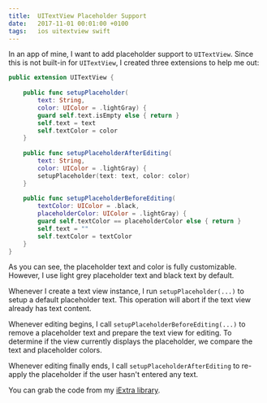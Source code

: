 ```yaml
---
title:  UITextView Placeholder Support
date:   2017-11-01 00:01:00 +0100
tags:	ios uitextview swift
---
```



In an app of mine, I want to add placeholder support to `UITextView`. Since this
is not built-in for `UITextView`, I created three extensions to help me out:

```swift
public extension UITextView {
    
    public func setupPlaceholder(
        text: String, 
        color: UIColor = .lightGray) {
        guard self.text.isEmpty else { return }
        self.text = text
        self.textColor = color
    }
    
    public func setupPlaceholderAfterEditing(
        text: String, 
        color: UIColor = .lightGray) {
        setupPlaceholder(text: text, color: color)
    }
    
    public func setupPlaceholderBeforeEditing(
        textColor: UIColor = .black, 
        placeholderColor: UIColor = .lightGray) {
        guard self.textColor == placeholderColor else { return }
        self.text = ""
        self.textColor = textColor
    }
}

```


As you can see, the placeholder text and color is fully customizable. However, I
use light grey placeholder text and black text by default.

Whenever I create a text view instance, I run `setupPlaceholder(...)` to setup a
default placeholder text. This operation will abort if the text view already has
text content.

Whenever editing begins, I call `setupPlaceholderBeforeEditing(...)` to remove a
placeholder text and prepare the text view for editing. To determine if the view
currently displays the placeholder, we compare the text and placeholder colors.

Whenever editing finally ends, I call `setupPlaceholderAfterEditing` to re-apply
the placeholder if the user hasn't entered any text.

You can grab the code from my [iExtra library](https://github.com/danielsaidi/iExtra).
